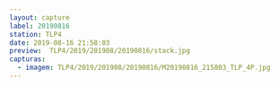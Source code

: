```yaml
---
layout: capture
label: 20190816
station: TLP4
date: 2019-08-16 21:58:03
preview:  TLP4/2019/201908/20190816/stack.jpg
capturas:
  - imagem: TLP4/2019/201908/20190816/M20190816_215803_TLP_4P.jpg
---
```

